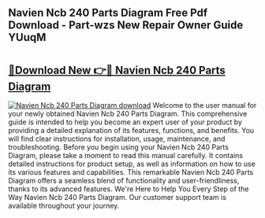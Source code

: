 ## Navien Ncb 240 Parts Diagram Free Pdf Download - Part-wzs New Repair Owner Guide YUuqM

# <h2><a href="http://dfk7vt.blite.top/?on=Navien+Ncb+240+Parts+Diagram">🔗Download New 👉🔴 Navien Ncb 240 Parts Diagram</a></h2>

[![Navien Ncb 240 Parts Diagram download](https://i.imgur.com/lujVjoI.png)](http://dfk7vt.blite.top/?on=Navien+Ncb+240+Parts+Diagram)
Welcome to the user manual for your newly obtained Navien Ncb 240 Parts Diagram. This comprehensive guide is intended to help you become an expert user of your product by providing a detailed explanation of its features, functions, and benefits. You will find clear instructions for installation, usage, maintenance, and troubleshooting. Before you begin using your Navien Ncb 240 Parts Diagram, please take a moment to read this manual carefully. It contains detailed instructions for product setup, as well as information on how to use its various features and capabilities. This remarkable Navien Ncb 240 Parts Diagram offers a seamless blend of functionality and user-friendliness, thanks to its advanced features. We're Here to Help You Every Step of the Way Navien Ncb 240 Parts Diagram. Our customer support team is available throughout your journey.
